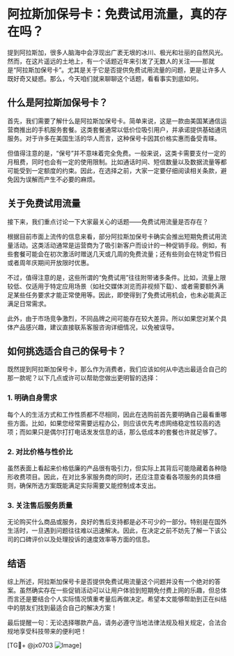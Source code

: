 # 阿拉斯加保号卡：免费试用流量，真的存在吗？

提到阿拉斯加，很多人脑海中会浮现出广袤无垠的冰川、极光和壮丽的自然风光。然而，在这片遥远的土地上，有一个话题近年来引发了无数人的关注——那就是“阿拉斯加保号卡”。尤其是关于它是否提供免费试用流量的问题，更是让许多人既好奇又疑惑。那么，今天咱们就来聊聊这个话题，看看事实到底如何。

## 什么是阿拉斯加保号卡？

首先，我们需要了解什么是阿拉斯加保号卡。简单来说，这是一款由美国某通信运营商推出的手机服务套餐。这类套餐通常以低价位吸引用户，并承诺提供基础通讯服务。对于许多在美国生活的华人而言，这种保号卡因其价格实惠而备受青睐。

但值得注意的是，“保号”并不意味着完全免费。一般来说，这类卡需要支付一定的月租费，同时也会有一定的使用限制。比如通话时间、短信数量以及数据流量等都可能受到一定额度的约束。因此，在选择之前，大家一定要仔细阅读相关条款，避免因为误解而产生不必要的麻烦。

## 关于免费试用流量

接下来，我们重点讨论一下大家最关心的话题——免费试用流量是否存在？

根据目前市面上流传的信息来看，部分阿拉斯加保号卡确实会推出短期免费试用流量活动。这类活动通常是运营商为了吸引新客户而设计的一种促销手段。例如，有些套餐可能会在初次激活时赠送几天或几周的免费流量；还有些则会在特定节假日或者周年庆期间开放限时优惠。

不过，值得注意的是，这些所谓的“免费试用”往往附带诸多条件。比如，流量上限较低、仅适用于特定应用场景（如社交媒体浏览而非视频下载）、或者需要额外满足某些任务要求才能正常使用等。因此，即使得到了免费试用机会，也未必能真正满足日常需求。

此外，由于市场竞争激烈，不同品牌之间可能存在较大差异。所以如果您对某个具体产品感兴趣，建议直接联系客服咨询详细情况，以免被误导。

## 如何挑选适合自己的保号卡？

既然提到阿拉斯加保号卡，那么作为消费者，我们应该如何从中选出最适合自己的那一款呢？以下几点或许可以帮助您做出更明智的选择：

### 1. 明确自身需求
每个人的生活方式和工作性质都不尽相同，因此在选购前首先要明确自己最看重哪些方面。比如，如果您经常需要远程办公，则应该优先考虑网络稳定性较高的选项；而如果只是偶尔打打电话发发信息的话，那么低成本的套餐也许就足够了。

### 2. 对比价格与性价比
虽然表面上看起来价格低廉的产品很有吸引力，但实际上其背后可能隐藏着各种隐形收费项目。因此，在对比多家服务商的同时，还应注意查看各项服务的具体细则，确保所选方案既能满足实际需要又能控制成本支出。

### 3. 关注售后服务质量
无论购买什么商品或服务，良好的售后支持都是必不可少的一部分。特别是在国外生活时，一旦遇到问题往往难以迅速解决。因此，在决定之前不妨先了解一下该公司的口碑评价以及处理投诉的速度效率等方面的信息。

## 结语

综上所述，阿拉斯加保号卡是否提供免费试用流量这个问题并没有一个绝对的答案。虽然确实存在一些促销活动可以让用户体验到短期免付费上网的乐趣，但总体而言还是要结合个人实际情况慎重考量后再做决定。希望本文能够帮助到正在纠结中的朋友们找到最适合自己的解决方案！

最后提醒一句：无论选择哪款产品，请务必遵守当地法律法规及相关规定，合法合规地享受科技带来的便利吧！

[TG💪+ @jx0703 ![Image](https://github.com/user-attachments/assets/dbca1d08-cadb-493c-b0ec-ad6f7a83f270)]